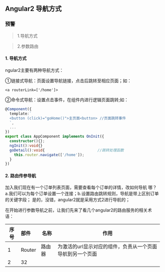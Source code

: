 ## Angular2 导航方式
### 预警
> 1.导航方式

> 2.参数路由

#### 1. 导航方式

ngular2主要有两种导航方式：

①链接式导航：页面设置导航链接，点击后跳转至相应页面；如：

`<a routerLink=['/home']>`

②命令式导航：设置点击事件，在组件内进行逻辑页面跳转;如：
```typescript
@Component({
  template:`
  <button (click)="goHome()">主页面<button> //页面跳转事件
  `,
  ...
})
export class AppComponent implements OnInit({
  constructor(){};
  ngInit():void{}
  goDetail():void{                        //跳转处理函数  
    this.router.navigate(['/home']);
  }
})
```

#### 2. 路由传参导航

加入我们现在有一个订单列表页面，需要查看每个订单的详情，改如何导航 哪？
a.我们可以为每个订单设置一个连接；b.设置路由跳转规则，导航是带上区别订单的关键字段；
是的，没错，angular2就是采用方式2进行导航的；

 在开始进行参数导航之前，让我们先来了看几个angular2的路由服务的相关术语：
 
 |    序号     | 部件       | 名称  | 作用 |
 | ---------- | :---      | ------- |---- |
 | 1          | Router    |路由器  |为激活的url显示对应的组件，负责从一个页面导航到另一个页面 |
 | 2          |  32       |       |     |